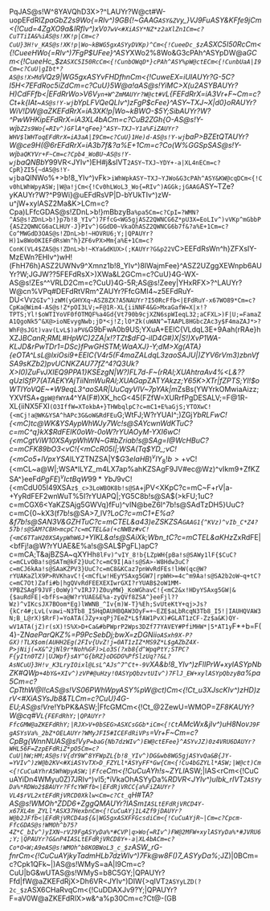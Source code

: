 PqJAS@s!W^8YAVQhD3X>?^LAUYr?W@ct#W-uopEFdRlZ*paGbZ2s9Wo{=RIv^)9GB{!~GAAG`ASY&ZV`y_}VJ9FuASY&KFfe9jCm<{!Cud=4ZgXO9a&IRfIv^)xV`O7wV<#XiASY*NZ*z2aXlZn1Cm=c?CuTTiIA&%iAS@s!XK!p|Cm=c?CuU}3H!v_KAS@s!XK!p|Wo~kBWG5gxASYyDVKp)^Cm<{!CueeDc_$z`ASXC5I50RcCm<{!CueeHWo{=RIv^)7FgP$UFee}^ASY*XWo2%8Wo&G3cPAh^ASYpDW@a*GCm<{!CueeHc_$z`ASXC5I50RcCm<{!CunbOWqD*}cPAh^ASY%pW@ctECm<{!CunbUaA|I9Cm=c?CuU|gIbt*?AS@s!X>Md`VQz9|WG5gxASYvFHDfhnCm<{!CuweEX=iUIAUYr?G-5C?I5H<7EFdRoc5iZdCm=c?CuU}5W@a!aAS@s!YiMC>X(u2$ASY%pWi~itCm<{!Cv0JMWo~3;awi}<ASY!uWj1DECm<{!Cv0JMWo~3;a$;<Cb7&_ZIv^)zW@a#EH76h}ASY~LcW!5LWo2$BAUYr?H)CdFFfb<|EFdRrWo>V6V`yn+W^ZmMAUYr?W@ct#V`L{FEFdRrX=iA3Vr+F~Cm=c?Ct+k{IAt~`AS@s!Y-wj`bYpLFVQeQLIv^)zFgP$cFee}^ASY~TXJ~X|d0}oRAUYr?WiV!DW@aZKEFdRrX=iA3XK!p|Wo~kBWO-$5Y;SibAUYr?W?^PwWHKipEFdRrX=iA3XL4bACm=c?CuB2ZGh{O-AS@s!Y-wj`bZ2s9Wo{=RIv^)GFlA*qFee}^ASY~TXJ~Y1a%FiZAUYr?WHV$lWHToqEFdRrX=iA3aA|I9Cm=c?CuU}1He)d-AS@s!Y-wj`baP>BZEtQTAUYr?W@ce9H(@6rEFdRrX=iA3b7f&?a%E+1Cm=c?Co(W%GGSpSAS@s!Y-wj`baQKYVr+F~Cm=c?Cpb4_WoBU~AS@s!Y-wj`baQNBbY*99VR<JYIv^)EH#j&sIVT`2ASY~TXJ~YDY+-a|XL4nECm=c?CpR}ZI5{~dAS@s!Y-wj`baQlNWo%+>b!8_YIv^)vFk>`iWhWpkASY~TXJ~YJWo&G3cPAh^ASY&KW@cqDCm<{!Cv0hLWhWpyASW;|W@a!jCm<{!Cv0hLWoL3_Wo{=RIv^)AGGk;jGAAG`ASY~TZe?yKAUYr?W?^P9Wi}@uEFdRsVP|D-bYUkTIv^)zW-u^jW+xylASZ2Ma&K>LCm=c?Cpa)LFfcGDAS@s!ZDnL>b!}mBbzyB`a%pa5Cm=c?CpI=?WMN?^AS@s!ZDnL>b!}p7b!8_YIv^)7FfcG<WG5gjASZ2QWNCG6Z*pU3X=EoLIv^)vVKp^mGbbP{ASZ2QWNCG6aCLHUY-J}PIv^)GGdD0~VkaOhASZ2QWNCG6b7f&?a%E+1Cm=c?Co^MWGdD3OAS@s!ZDnL>b!~HOVRU6;Y;|QPAUYr?H)1w8Wo0KIEFdRsWn^h}ZF6vPX>Mm{a%E+1Cm=c?ConK(VL4$ZAS@s!ZDnL>b!~KYa&dKUX>(;KAUYr?G&p22V`C>EEFdRsWn^h}ZFXsIY-MzEWn?EHIv^)wH!(FhH76h}ASZ2UWNv9^Xmnz1b!8_YIv^)8IWajmFee}^ASZ2UZggXEWnpb6AUYr?W;JGJW??5FEFdRsX>)XWa&L2GCm=c?CuU}4G-WX-AS@s!ZEs^^VRLD2Cm=c?CuU}4G-5R;AS@s!Zeey|YHxRFX>?^LAUYr?W@cn%VPq#DEFdRtVRm^ZAUYr?FfcGMI4~z5EFdRuY-DU<V`V2GIv^)zWM(yGHYXq~ASZ8ZX?A5NAUYr?I50RcFfb<|EFdRuY-x67WO89*Cm=c?CpKa@Wim4-AS@s!Z*pOI3LV;=F@1R-XL{iiNNF4&G>MxaGafW=X|x!?TPTS;Yl!$oWTIYoVF0fOTMQF%a4Gd{Vt790b9cjXZN6spWIeqL32;aCFXL>)F|U;=FamaZA1QgoNk5^&X@>ioNEvygNwb;jD*<j!Z;lO*Zk(uWAN^=TAAPL8HGbcZAc3y$F4maZAJ*>?WhF@sJGt)vav(LvL$)aPV&`G9bFwA0b9US;YXuA+EEIC{VLdqL3E+9Aah(rRAe}hXZJ*BCanR;RML#HpWC)2ZA|x!?TZt$dFQ-iID4G#)X|S!)XvP1WA-KLJD&rPwTDr1=DSc}fPwGHSTM;WaAXJ}-Y;dM>Xg(ATA}{eOTA^LsL@lxiOsi9+EEIC{V4r5(F4maZALdqL3zaoSAJU|)ZYV6rVm3)zbnVfSA9sKZb2)pvUCNKZAU77fZ^4?*Q3Uk?X>I0)ZuFvJXIEQ9PPA1}KSEzgN|W?)FL7d-F~(rRAl;XUAhtraAv4%<L&??qUzlSfP7(ATAEK*YAjTiiNmWuRAl;XUAGap*ZAT*YAkzz;Y65K>XTr|fZPTS;Yl!$oWTIYoVQE~*W9eqL3^aoSAR|UuCqyVIV~7pYAk|m*ZsBs(YWYrkOMwiaAizz;YXVfSA+g`pW@fWYA`4^YA(F#)XK_hcG<45(FZfW=XURrfPgDESALV;=F@1R-XL{iiNX5FXI`(O3IffW=XTokbA+}THWbqlpC?c=mC1+E%aGjS;YTOXwC!{<mCj!a@WK&YSA^hAPc3G&oW&RdFEu`G;WtFJ;W?rYUAI^;)ZGj*YbRLFwC!{<mC)tc@WK&YSAypWhWJy7Wc!s@SAYcwnWdKTuC?c=mC^q}kX$RdFEIK0oWr-0oW?rYUAOyM-YXI6wC!{<mCgtViW10XSAypWhWN~G#bZriab!s@SAg=I@WcHBuC?c=mCFK89bO3<vC!{<mCcR05I|;WSA(Tq$YD_;vC!{<mCo5+lVpxYSA*lLYZTNZSA|Y$$G3eIaHB)^vIY_8!b>+%oWVX$vC!{<mCL~a@W|;WSA*lLYZ_m4LX7ap%ahKZSAgF9JV#ec@Wz)^vIkm9+ZfKZSA^}eeFd$PgFE)^vIctBqW99*YbJ9$vC!{<mCdU05I49XSA`z$_c>3LoWBOK8b!s@SA`+jPV<XKpC?c=mC~F+rV|a-+YyRdFEF2wnWuT%5I?rYUAPQ|;YG5C8b!s@SA$(>kFU;1uC?c=mCGX6<YaKZSAjg5GWVq}fFu)^vIN@beZ6I^7b!s@SAdTzDH5}UuC?c=mC{0~kX3(f7b!s@SA>7_lV?L*oC?c=mC1+E%a?&f7b!s@SAN3V&GZHTuC?c=mCTEL&a43)eZSKZSA`GAAG1{^KVz)^vIb_C*Z4?57b!s@SAM?C8H>mcpC?c=mCTEL&a(+cNWBz#vC!{<mC6TTaH20XSAypWhW6J`+YIKL&a!s@SAiXk;Wbn_tC?c=mCTEL&aKHz*ZxRdFE|<bfFj!a@W?rYUAE&E%a!s@SAL$PgFL)apC?c=mCA;T&ajBZSA~qXYHh`8lFv)^vIY_8!b{LZpWH{pBa!s@SAWy1lF{$CuC?c=mCLvOBa!s@SATm@kF2}UuC?c=mC9I|Aa!s@SA>-W8Hdw3uC?c=mCJ6kAa!s@SAaKZPV3}UuC?c=mC8&KCaz7pnWvRdFEs!lHW(qc@W?rYUAKaZlX9P>RVKhavC!{<mCfLw!HEyYSAxg5GW7|rpWH>=4c^m9Aa!s@SA2b2oW~q+tC?c=mC7Ot)Zafi#b|hgQVvRdFEEXEXIwrGXI?rYUAB$2oW1MM-YPBZSAgF9JVF;0oWy)^vIRJ7)Z0uyMW}_KoWGhavC!{<mC2&x!HDyYSAxg5GW|&{$auRdFE|<bfFs=a@W?rYUAE&E%a-zyQVf8ZSA^}eeFjl??Wz)^vIKcsJX7BOom*Eg)lWWNB_^Iv{m)W-T}%Eh;SvUteKtY+qj>Js?{kCr4#;LvL(vawi~N3Tb8_I5HqDAUHBQAW3OyF=+~EZE$aLbRcqN3Tb8_I5!|IAUHQVAW3N;B_L@rX)$RrF)=YoATA(JZy+xqPj7EeZ*L$fAW1PvX)#GLAT1zCF-Zz$a&K)QY-wV1ATA(jZ)r(sX)!S%X>D+Ca&#bPWprP2Wps3DZf77YAVEY#PfiMHW*|5*AT1y`F*+b=F(4}-Z*NaeParQKZ%=P9PcSebDj;bwX=zDGNii`oASxh9X-P?GX)!TLX$om(AUHH2Eg(2FIv{UvZ!j=0AT1zIZ*MS9Z*L$gAZbZ4X-P>jNij(=X&^2jNl9r*Noh%GF)>Lo3S(?xb8{d^WpqPtY;STPC?F{yItn0TZ)|UJWpf}sAY^G{bRZ}oDGDG%PfSlzUq??&L?AsNCuU}3H!v_K3LryIOixl@LsL^AJs^7^Ct+-9V`XA&b!8_YIv^)zFlIPrW+xylASYpNbZK#QWp`+4bY&+XIv^)zVP#@uHzy!0ASYpQbzvtUIv^)7FlJ_EW+xylASYpQbzyB`a%pa5Cm=c?CpTthW@I!cAS@s!VS06PWhWpyASY%pW@ct)Cm<{!Ct_u3XJscKIv^)zHD)zrV<#XiASYsJb8&TLCm=c?CuU}4G-EU;AS@s!Vr*e!YbPK&ASW;|FfcGMCm<{!Ct_@2ZewU=WMOP=Z*F8KAUYr?W@cq#V`L{FEFdRhY;|QPAUYr?FfcGMW@aZKEFdRhY;|RJX>V+0bSEG>ASXCsGGb*iCm<{!Ct`AMcWx&jIv^)uH8No`VJ9FgASYsVa%_2bZ*OELAUYr?WMyJFI5#ICEFdRiVPs`=Vr+F~Cm=c?CpBg{WnnNUAS@s!V`yP=baG{Nb7dzWIv^)EW@ctEFee}^ASYvJZ)0z4VRU6DAUYr?WHL56F=ZzpEFdRiZ*pO5Cm=c?CuU|hW;HM;AS@s!V{dY9W^8YFWpZL{b!8_YIv^)DG&wb8WG5gjASYvQa&B{JY-=YVIv^)zW@b2KV<#XiASYvTX>D_FZYLl*ASYyFF*Gw{Cm<{!Cu4bGZYLl*ASW;|W@ct)Cm<{!CuCuAYhrA5WhWpyASW;|Ffce`Cm<{!CuCuAYh!s~ZYLl*ASW;|IAS<rCm<{!CuCuAYiDn4WMyu0Z)7JRIv^)vI5;*iVkaOhASYyDa%*RDVR<JYIv^)uIbk_rIVT`2ASYyDa%*RDWo2$BAUYr?FfcYWFfb<|EFdRjVRCC{a%FiZAUYr?VL4$rVL2xtEFdRjVRCD0Xklw<Cm=c?Ct_q`H#TA?AS@s!WMOh^ZDD6+ZggQMAUYr?IASm`IASLtEFdRjVRCD4Y-x67XL4m_ZYLl*ASX37HexbnCm<{!CuCuAYj1L4Zf9jDAUYr?W@b2JFfb<|EFdRjVRCD4a${&|WG5gxASXFFGcsdiCm<{!CuCuAYjR~|Cm=c?Cpcm-FfcGDAS@s!WMOh^b75?4Z*C_bIv^)yIXN~rVJ9FgASYyDa%*#CVP|q>Wo{=RIv^)FW@2MFW+xylASYyDa%*#JVRU6;Y;|QPAUYr?G&nP4IASLtEFdRjVRCD8Y+-a|XL4bACm=c?Co*O<W;A9eAS@s!WMOh^b8KOBWoL3_c_$z`ASW_rG-fnrCm<{!CuCuAYjkyTadmHLb7dzWIv^)7Fk@w8F()7_ASYyDa%*;JZ)|0BCm=c?Cpk1QFk~|)AS@s!WMyS=aA|I9Cm=c?CuU|bG&wUTAS@s!WMyS=b8C5GY;|QPAUYr?Ffd|fW@aZKEFdRjX>Dh6VR<JYIv^)DIW{>qIVT`2ASYyLZD(?2c_$z`ASX6CHaRvqCm<{!CuDDAXJv9?Y;|QPAUYr?F=aV0W@aZKEFdRlX>w&^a%p30Cm=c?Ct@-(GB